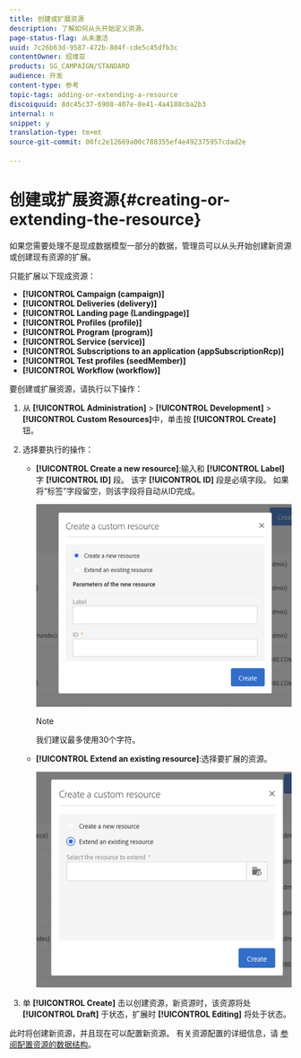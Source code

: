 ```yaml
---
title: 创建或扩展资源
description: 了解如何从头开始定义资源。
page-status-flag: 从未激活
uuid: 7c26b63d-9587-472b-804f-cde5c45dfb3c
contentOwner: 绍维亚
products: SG_CAMPAIGN/STANDARD
audience: 开发
content-type: 参考
topic-tags: adding-or-extending-a-resource
discoiquuid: 8dc45c37-6908-407e-8e41-4a4188cba2b3
internal: n
snippet: y
translation-type: tm+mt
source-git-commit: 00fc2e12669a00c788355ef4e492375957cdad2e

---
```



# 创建或扩展资源{#creating-or-extending-the-resource}

如果您需要处理不是现成数据模型一部分的数据，管理员可以从头开始创建新资源或创建现有资源的扩展。

只能扩展以下现成资源：

* **[!UICONTROL Campaign (campaign)]**
* **[!UICONTROL Deliveries (delivery)]**
* **[!UICONTROL Landing page (Landingpage)]**
* **[!UICONTROL Profiles (profile)]**
* **[!UICONTROL Program (program)]**
* **[!UICONTROL Service (service)]**
* **[!UICONTROL Subscriptions to an application (appSubscriptionRcp)]**
* **[!UICONTROL Test profiles (seedMember)]**
* **[!UICONTROL Workflow (workflow)]**

要创建或扩展资源，请执行以下操作：

1. 从 **[!UICONTROL Administration]** &gt; **[!UICONTROL Development]** &gt; **[!UICONTROL Custom Resources]**&#x200B;中，单击按 **[!UICONTROL Create]** 钮。
1. 选择要执行的操作：

   * **[!UICONTROL Create a new resource]**:输入和 **[!UICONTROL Label]** 字 **[!UICONTROL ID]** 段。 该字 **[!UICONTROL ID]** 段是必填字段。 如果将“标签”字段留空，则该字段将自动从ID完成。

      ![](assets/schema_extension_2.png)

      >[!NOTE]
      >
      >我们建议最多使用30个字符。

   * **[!UICONTROL Extend an existing resource]**:选择要扩展的资源。

      ![](assets/schema_extension_10.png)

1. 单 **[!UICONTROL Create]** 击以创建资源，新资源时，该资源将处 **[!UICONTROL Draft]** 于状态，扩展时 **[!UICONTROL Editing]** 将处于状态。

此时将创建新资源，并且现在可以配置新资源。 有关资源配置的详细信息，请 [参阅配置资源的数据结构](../../developing/using/configuring-the-resource-s-data-structure.md)。
